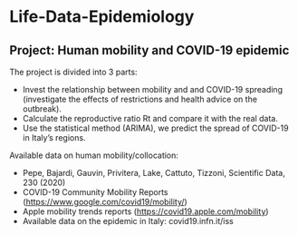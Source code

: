 # Life-Data-Epidemiology

## Project: Human mobility and COVID-19 epidemic

The project is divided into 3 parts:
- Invest the relationship between mobility and and
COVID-19 spreading (investigate the effects of restrictions
and health advice on the outbreak).
- Calculate the reproductive ratio Rt and compare it with
the real data.
- Use the statistical method (ARIMA), we predict the
spread of COVID-19 in Italy’s regions.


Available data on human mobility/collocation: 
- Pepe, Bajardi, Gauvin, Privitera, Lake, Cattuto, Tizzoni, Scientific Data, 230 (2020) 
- COVID-19 Community Mobility Reports (https://www.google.com/covid19/mobility/) 
- Apple mobility trends reports (https://covid19.apple.com/mobility) 
- Available data on the epidemic in Italy: covid19.infn.it/iss
